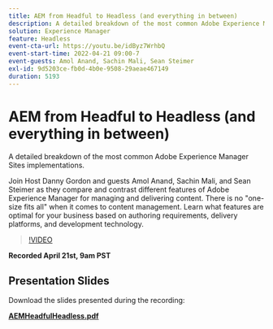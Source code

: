 ```yaml
---
title: AEM from Headful to Headless (and everything in between)
description: A detailed breakdown of the most common Adobe Experience Manager Sites implementations.
solution: Experience Manager
feature: Headless
event-cta-url: https://youtu.be/idByz7WrhbQ
event-start-time: 2022-04-21 09:00-7
event-guests: Amol Anand, Sachin Mali, Sean Steimer
exl-id: 9d5203ce-fb0d-4b0e-9508-29aeae467149
duration: 5193
---
```

# AEM from Headful to Headless (and everything in between)

A detailed breakdown of the most common Adobe Experience Manager Sites implementations.

Join Host Danny Gordon and guests Amol Anand, Sachin Mali, and Sean Steimer as they compare and contrast different features of Adobe Experience Manager for managing and delivering content. There is no "one-size fits all" when it comes to content management. Learn what features are optimal for your business based on authoring requirements, delivery platforms, and development technology.

>[!VIDEO](https://video.tv.adobe.com/v/342475/?quality=12&learn=on)

**Recorded April 21st, 9am PST**

## Presentation Slides

Download the slides presented during the recording:

**[AEMHeadfulHeadless.pdf](../assets/documents/AEMHeadfulHeadless.pdf)**

